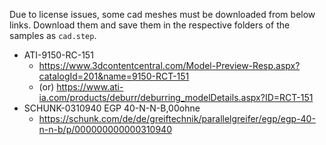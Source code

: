 Due to license issues, some cad meshes must be downloaded from below links.
Download them and save them in the respective folders of the samples as `cad.step`.


- ATI-9150-RC-151 
    - https://www.3dcontentcentral.com/Model-Preview-Resp.aspx?catalogId=201&name=9150-RCT-151
    - (or) https://www.ati-ia.com/products/deburr/deburring_modelDetails.aspx?ID=RCT-151
- SCHUNK-0310940 EGP 40-N-N-B,00ohne
    - https://schunk.com/de/de/greiftechnik/parallelgreifer/egp/egp-40-n-n-b/p/000000000000310940
